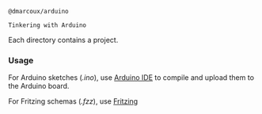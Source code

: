 ```
@dmarcoux/arduino

Tinkering with Arduino
```

Each directory contains a project.

### Usage

For Arduino sketches (*.ino*), use [Arduino IDE](https://www.arduino.cc/en/Main/Software) to compile and upload them to the Arduino board.

For Fritzing schemas (*.fzz*), use [Fritzing](http://fritzing.org)
